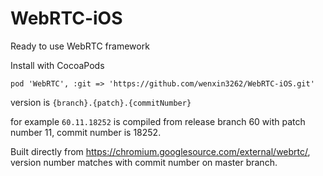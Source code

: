 # WebRTC-iOS

Ready to use WebRTC framework

Install with CocoaPods

`pod 'WebRTC', :git => 'https://github.com/wenxin3262/WebRTC-iOS.git'`

version is `{branch}.{patch}.{commitNumber}`

for example `60.11.18252` is compiled from release branch 60 with patch number 11, commit number is 18252.

Built directly from https://chromium.googlesource.com/external/webrtc/, version number matches with commit number on master branch.

